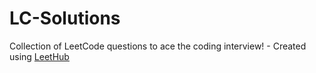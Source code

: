 # LC-Solutions
Collection of LeetCode questions to ace the coding interview! - Created using [LeetHub](https://github.com/QasimWani/LeetHub)
